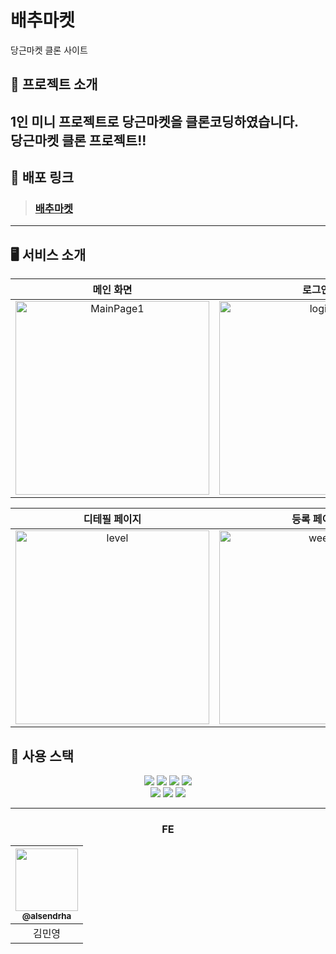 # 배추마켓
당근마켓 클론 사이트

## 🤖 프로젝트 소개
1인 미니 프로젝트로 당근마켓을 클론코딩하였습니다.
<br/>
당근마켓 클론 프로젝트!!
---
## :link: 배포 링크

> ### [배추마켓](https://alsendrha.shop/)

---

## 🖥️ 서비스 소개
|   메인 화면  |  로그인  |   회원가입   |
|:--------:|:------:|:--------:|
| <img width="310" src="https://postfiles.pstatic.net/MjAyNDA1MjlfOTYg/MDAxNzE2OTcwNjg0NjA2.KeM8C0VdHI5T2k0ZiS92etBO1X2g_-xIXCetuN-ho-Qg.wsqZXT5OrIkCn659stlPhKtnT-tnJaGq_67_Wfxq9bsg.PNG/%EC%8A%A4%ED%81%AC%EB%A6%B0%EC%83%B7_2024-05-29_%EC%98%A4%ED%9B%84_4.38.40.png?type=w966" alt="MainPage1"> | <img width="310" src="https://postfiles.pstatic.net/MjAyNDA1MjlfMTAw/MDAxNzE2OTcwNjc0MzYz.jf0ieW1OUgUveomkSWeuBIkMeGxxZOre3C6IKNMHk6og.xvTBMfQIploh3fRwnUoxklmMy1usn6so4iMp-ecADfQg.PNG/%EC%8A%A4%ED%81%AC%EB%A6%B0%EC%83%B7_2024-05-29_%EC%98%A4%ED%9B%84_5.06.27.png?type=w966" alt="login">  | <img width="310" src="https://postfiles.pstatic.net/MjAyNDA1MjlfMTMg/MDAxNzE2OTcwNjc0MzYy.ihUL8SPDBt-B5pKtUHaf6IBB1PzobTdh8CuYdvyikbYg.1q4b-HF9KXmWd2g9RaMoaxcOiYVibS_GdEwP_x7jIigg.PNG/%EC%8A%A4%ED%81%AC%EB%A6%B0%EC%83%B7_2024-05-29_%EC%98%A4%ED%9B%84_5.06.48.png?type=w966" alt="register"> |

|                                                                                                          디테필 페이지                                                                                                           |                                                                                                              등록 페이지                                                                                                               |                                                                                                             지도                                                                                                            |
|:---------------------------------------------------------------------------------------------------------------------------------------------------------------------------------------------------------------------------:|:--------------------------------------------------------------------------------------------------------------------------------------------------------------------------------------------------------------------------------------:|:------------------------------------------------------------------------------------------------------------------------------------------------------------------------------------------------------------------------------:|
| <img width="310" src="https://postfiles.pstatic.net/MjAyNDA1MjlfMTA3/MDAxNzE2OTcwNjUxNjMz.1_6BW886Iol5xtSv_SwwZsKXH2W0Y2YRpgSJhZzdXSAg.l8IrTSJJBndtU1k9sa2dmOi94-_rTK6LaRAXBcDAwjAg.PNG/detail11.png?type=w966" alt="level"> | <img width="310" src="https://postfiles.pstatic.net/MjAyNDA1MjlfMjM0/MDAxNzE2OTcwNjUxNTIz.7St9SD6BEFqtSyLHc0L-EKMYIi5Ba_Yv3navAUu4kkcg.NMabNp1scFu-6yHNjzeErsHgrpdjtlIm1f83-DIdvrgg.PNG/insert111.png?type=w966" alt="week"> | <img width="310" src="https://postfiles.pstatic.net/MjAyNDA1MjlfMTA0/MDAxNzE2OTcwNjUxNjU0.QkaB1kjeaRCvE2r74kjHXDQIsNbDJlsO--fKQywesb8g.Aw4ecNCOjfcsAaNf8nK7Zk4lBv48bq3Fv11KRKCZZ_cg.PNG/map.png?type=w966" alt="quiz"> |


## 🧰 사용 스택


<div align=center>

  <img src="https://img.shields.io/badge/react-00A8E1?style=for-the-badge&logo=react&logoColor=black">
  <img src="https://img.shields.io/badge/firebase-FFCA28?style=for-the-badge&logo=firebase&logoColor=white">
  <img src="https://img.shields.io/badge/css3-1572B6?style=for-the-badge&logo=css3&logoColor=white">
  <img src="https://img.shields.io/badge/prettier-FF4F8B?style=for-the-badge&logo=prettier&logoColor=white">
  <br>
  <img src="https://img.shields.io/badge/npm-ED1C24?style=for-the-badge&logo=npm&logoColor=white">
  <img src="https://img.shields.io/badge/git-F05032?style=for-the-badge&logo=git&logoColor=white">
  <img src="https://img.shields.io/badge/github-181717?style=for-the-badge&logo=github&logoColor=white">
  <br>
</div>

--- 
<div align=center>
  
  ### FE
  
| <a href=https://github.com/alsendrha><img src="https://avatars.githubusercontent.com/u/95726561?v=4" width=100px/><br/><sub><b>@alsendrha</b></sub></a><br/> |
|:-----------------------------------------------------------------------------------:|
| 김민영 |

</div>


